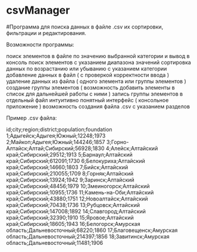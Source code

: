 # csvManager
#Программа для поиска данных в файле .csv их сортировки, фильтрации и редактирования.
 
Возможности программы:
 
поиск элементов в файле по значению выбранной категории и вывод в консоль
поиск элементов с указанием диапазона значений
сортировка данных по возрастанию или убыванию с указанием категории
добавление данных в файл ( с проверкой корректности ввода )
удаление данных из файла ( одного элемента или группы элементов )
создание группы элементов ( возможность добавить элементы в список для дальнейшей работы с ними )
запись группы элементов в отдельный файл
интуитивно понятный интерфейс ( консольное приложение )
возможность создания файла .csv с указанием разделов
 
Пример .csv файла:
 
id;city;region;district;population;foundation
1;Адыгейск;Адыгея;Южный;12248;1973
2;Майкоп;Адыгея;Южный;144246;1857
3;Горно-Алтайск;Алтай;Сибирский;56928;1830
4;Алейск;Алтайский край;Сибирский;29512;1913
5;Барнаул;Алтайский край;Сибирский;612091;1730
6;Белокуриха;Алтайский край;Сибирский;14660;1803
7;Бийск;Алтайский край;Сибирский;210055;1709
8;Горняк;Алтайский край;Сибирский;13924;1942
9;Заринск;Алтайский край;Сибирский;48456;1979
10;Змеиногорск;Алтайский край;Сибирский;10955;1736
11;Камень-на-Оби;Алтайский край;Сибирский;43880;1751
12;Новоалтайск;Алтайский край;Сибирский;70438;1736
13;Рубцовск;Алтайский край;Сибирский;147008;1892
14;Славгород;Алтайский край;Сибирский;32390;1910
15;Яровое;Алтайский край;Сибирский;18605;1943
16;Белогорск;Амурская область;Дальневосточный;68220;1860
17;Благовещенск;Амурская область;Дальневосточный;214397;1856
18;Завитинск;Амурская область;Дальневосточный;11481;1906
